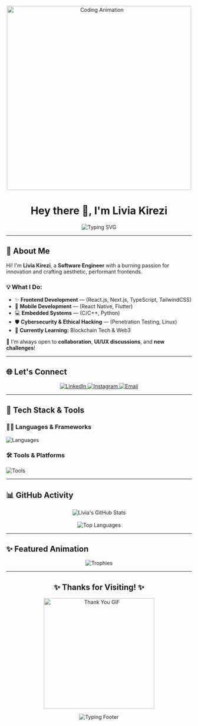 <p align="center">
  <img src="https://media0.giphy.com/media/v1.Y2lkPTc5MGI3NjExOWU3eG5mdDdzaHJlcDFzZWw0ajRoeWF5N3dzbTM2cm5iaHY3bG9vbyZlcD12MV9pbnRlcm5hbF9naWZfYnlfaWQmY3Q9Zw/KEYMsj2LcXzfcTP5ii/giphy.gif" alt="Coding Animation" width="500">
</p>

<h1 align="center">Hey there 👋, I'm Livia Kirezi</h1>

<p align="center">
  <img src="https://readme-typing-svg.demolab.com?font=Fira+Code&duration=3000&pause=500&color=61DAFB&center=true&vCenter=true&multiline=true&width=435&lines=👩‍💻+Frontend+Developer;🔒+Cybersecurity+Enthusiast;🚀+Passionate+About+Tech+and+UI%2FUX;Always+Learning+%F0%9F%92%96" alt="Typing SVG" />
</p>

---

## 🚀 About Me  

Hi! I'm **Livia Kirezi**, a **Software Engineer** with a burning passion for innovation and crafting aesthetic, performant frontends.

### 💡 What I Do:
- ✨ **Frontend Development** — (React.js, Next.js, TypeScript, TailwindCSS)
- 📱 **Mobile Development** — (React Native, Flutter)
- 💻 **Embedded Systems** — (C/C++, Python)
- 🛡️ **Cybersecurity & Ethical Hacking** — (Penetration Testing, Linux)
- 🔗 **Currently Learning:** Blockchain Tech & Web3  

🔗 I'm always open to **collaboration**, **UI/UX discussions**, and **new challenges**!

---

## 🌐 Let's Connect  

<p align="center">
  <a href="https://www.linkedin.com/in/liviakirezi/" target="_blank">
    <img src="https://img.shields.io/badge/LinkedIn-%230A66C2.svg?logo=linkedin&logoColor=white&style=for-the-badge" alt="LinkedIn" />
  </a>
  <a href="https://www.instagram.com/_livia.kirezi/" target="_blank">
    <img src="https://img.shields.io/badge/Instagram-%23E4405F.svg?logo=instagram&logoColor=white&style=for-the-badge" alt="Instagram" />
  </a>
  <a href="mailto:kirezilivia@gmail.com">
    <img src="https://img.shields.io/badge/Email-%23D14836.svg?logo=gmail&logoColor=white&style=for-the-badge" alt="Email" />
  </a>
</p>

---

## 🧠 Tech Stack & Tools  

### 👩‍💻 **Languages & Frameworks**
![Languages](https://skillicons.dev/icons?i=js,ts,html,css,react,nextjs,vue,nodejs,flutter,cpp,py,c,java,php&perline=8)

### 🛠️ **Tools & Platforms**
![Tools](https://skillicons.dev/icons?i=figma,git,github,vscode,linux,docker,postman,mysql,postgres,mongodb&perline=8)

---

## 📊 GitHub Activity  

<p align="center">
  <img src="https://github-readme-stats.vercel.app/api?username=Liviakirezi&show_icons=true&theme=tokyonight&border_radius=10" alt="Livia's GitHub Stats" />
  <br><br>
  <img src="https://github-readme-stats.vercel.app/api/top-langs/?username=Liviakirezi&theme=tokyonight&layout=compact&border_radius=10" alt="Top Languages" />
</p>

---

## ✨ Featured Animation  

<p align="center">
  <img src="https://github-profile-trophy.vercel.app/?username=Liviakirezi&theme=tokyonight&no-bg=true&margin-w=15&margin-h=15" alt="Trophies" />
</p>

---

<h2 align="center">✨ Thanks for Visiting! ✨</h2>

<p align="center">
  <img src="https://media.giphy.com/media/qgQUggAC3Pfv687qPC/giphy.gif" width="300" alt="Thank You GIF" />
</p>

<p align="center">
  <img src="https://readme-typing-svg.demolab.com?font=Fira+Code&pause=1000&color=F59E0B&center=true&vCenter=true&width=435&lines=Let's+Stay+Connected!;Feel+Free+To+Reach+Out!" alt="Typing Footer" />
</p>
